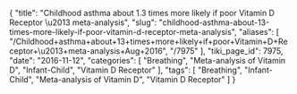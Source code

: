 {
    "title": "Childhood asthma about 1.3 times more likely if poor Vitamin D Receptor \u2013 meta-analysis",
    "slug": "childhood-asthma-about-13-times-more-likely-if-poor-vitamin-d-receptor-meta-analysis",
    "aliases": [
        "/Childhood+asthma+about+13+times+more+likely+if+poor+Vitamin+D+Receptor+\u2013+meta-analysis+Aug+2016",
        "/7975"
    ],
    "tiki_page_id": 7975,
    "date": "2016-11-12",
    "categories": [
        "Breathing",
        "Meta-analysis of Vitamin D",
        "Infant-Child",
        "Vitamin D Receptor"
    ],
    "tags": [
        "Breathing",
        "Infant-Child",
        "Meta-analysis of Vitamin D",
        "Vitamin D Receptor"
    ]
}